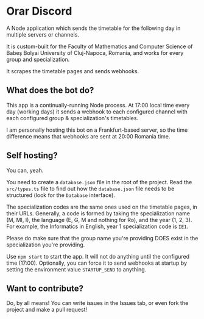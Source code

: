 # Orar Discord
A Node application which sends the timetable for the following day in multiple servers or channels.

It is custom-built for the Faculty of Mathematics and Computer Science of Babeș Bolyai University of Cluj-Napoca, Romania, and works for every group and specialization.

It scrapes the timetable pages and sends webhooks.

## What does the bot do?
This app is a continually-running Node process. At 17:00 local time every day (working days) it sends a webhook to each configured channel with each configured group & specialization's timetables.

I am personally hosting this bot on a Frankfurt-based server, so the time difference means that webhooks are sent at 20:00 Romania time.

## Self hosting?
You can, yeah.

You need to create a `database.json` file in the root of the project. Read the `src/types.ts` file to find out how the `database.json` file needs to be structured (look for the `Database` interface).

The specialization codes are the same ones used on the timetable pages, in their URLs. Generally, a code is formed by taking the specialization name (M, MI, I), the language (E, G, M and nothing for Ro), and the year (1, 2, 3). For example, the Informatics in English, year 1 specialization code is `IE1`.

Please do make sure that the group name you're providing DOES exist in the specialization you're providing.

Use `npm start` to start the app. It will not do anything until the configured time (17:00). Optionally, you can force it to send webhooks at startup by setting the environment value `STARTUP_SEND` to anything.

## Want to contribute?
Do, by all means! You can write issues in the Issues tab, or even fork the project and make a pull request!